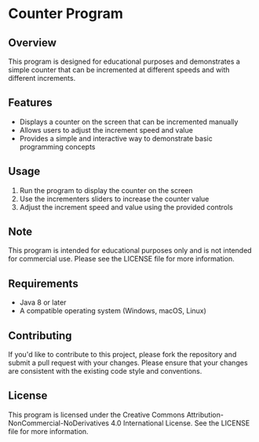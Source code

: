 # Counter Program

## Overview

This program is designed for educational purposes and demonstrates a simple counter that can be incremented at different speeds and with different increments.

## Features

* Displays a counter on the screen that can be incremented manually
* Allows users to adjust the increment speed and value
* Provides a simple and interactive way to demonstrate basic programming concepts

## Usage

1. Run the program to display the counter on the screen
2. Use the incrementers sliders to increase the counter value
3. Adjust the increment speed and value using the provided controls

## Note

This program is intended for educational purposes only and is not intended for commercial use. Please see the LICENSE file for more information.

## Requirements

* Java 8 or later
* A compatible operating system (Windows, macOS, Linux)

## Contributing

If you'd like to contribute to this project, please fork the repository and submit a pull request with your changes. Please ensure that your changes are consistent with the existing code style and conventions.

## License

This program is licensed under the Creative Commons Attribution-NonCommercial-NoDerivatives 4.0 International License. See the LICENSE file for more information.
